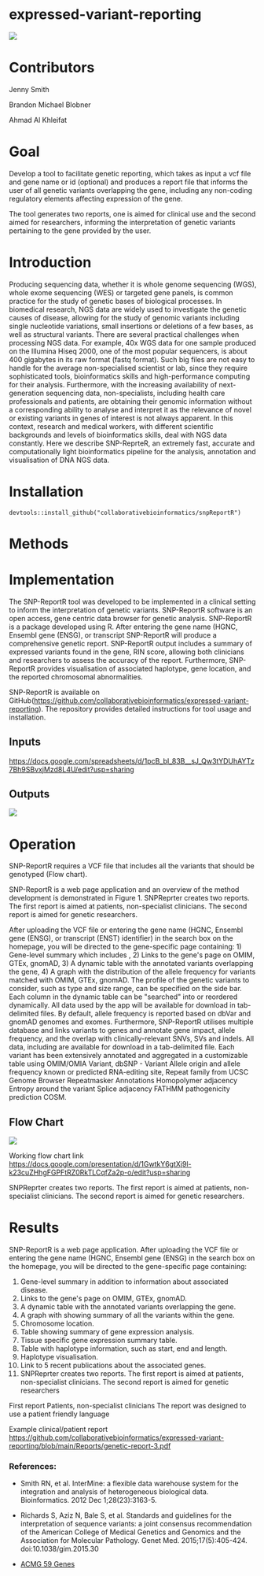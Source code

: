 # expressed-variant-reporting

![](https://github.com/collaborativebioinformatics/expressed-variant-reporting/blob/main/snpReportR.png)

# Contributors
Jenny Smith

Brandon Michael Blobner

Ahmad Al Khleifat


# Goal
Develop a tool to facilitate genetic reporting, which takes as input a vcf file and gene name or id (optional) and produces a report file that informs the user of all genetic variants overlapping the gene, including any non-coding regulatory elements affecting expression of the gene.

The tool generates two reports, one is aimed for clinical use and the second aimed for researchers, informing the interpretation of genetic variants pertaining to the gene provided by the user.

# Introduction
Producing sequencing data, whether it is whole genome sequencing (WGS), whole exome sequencing (WES) or targeted gene panels, is common practice for the study of genetic bases of biological processes. In biomedical research, NGS data are widely used to investigate the genetic causes of disease, allowing for the study of genomic variants including single nucleotide variations, small insertions or deletions of a few bases, as well as structural variants.
There are several practical challenges when processing NGS data. For example, 40x WGS data for one sample produced on the Illumina Hiseq 2000, one of the most popular sequencers, is about 400 gigabytes in its raw format (fastq format). Such big files are not easy to handle for the average non-specialised scientist or lab, since they require sophisticated tools, bioinformatics skills and high-performance computing for their analysis. Furthermore, with the increasing availability of next-generation sequencing data, non-specialists, including health care professionals and patients, are obtaining their genomic information without a corresponding ability to analyse and interpret it as the relevance of novel or existing variants in genes of interest is not always apparent. In this context, research and medical workers, with different scientific backgrounds and levels of bioinformatics skills, deal with NGS data constantly. Here we describe SNP-ReprteR, an extremely fast, accurate and computationally light bioinformatics pipeline for the analysis, annotation and visualisation of DNA NGS data. 

# Installation 

```
devtools::install_github("collaborativebioinformatics/snpReportR")
```


# Methods

# Implementation
The SNP-ReportR tool was developed to be implemented in a clinical setting to inform the interpretation of genetic variants. SNP-ReportR software is an open access, gene centric data browser for genetic analysis. SNP-ReportR is a package developed using R. After entering the gene name (HGNC, Ensembl gene (ENSG), or transcript SNP-ReportR will produce a comprehensive genetic report.  SNP-ReportR output includes a summary of expressed variants found in the gene, RIN score, allowing both clinicians and researchers to assess the accuracy of the report. Furthermore, SNP-ReportR provides visualisation of associated haplotype, gene location, and the reported chromosomal abnormalities.  
  
SNP-ReportR is available on GitHub(https://github.com/collaborativebioinformatics/expressed-variant-reporting). The repository provides detailed instructions for tool usage and installation. 

## Inputs
https://docs.google.com/spreadsheets/d/1pcB_bI_83B__sJ_Qw3tYDUhAYTz7Bh9SBvxjMzd8L4U/edit?usp=sharing

## Outputs
![](https://github.com/collaborativebioinformatics/expressed-variant-reporting/blob/main/Report_example.png)



# Operation
SNP-ReportR requires a VCF file that includes all the variants that should be genotyped (Flow chart).

SNP-ReportR is a web page application and an overview of the method development is demonstrated in Figure 1. SNPReprter creates two reports. The first report is aimed at patients, non-specialist clinicians. The second report is aimed for genetic researchers.

After uploading the VCF file or entering the gene name (HGNC, Ensembl gene (ENSG), or transcript (ENST) identifier) in the search box on the homepage, you will be directed to the gene-specific page containing: 1) Gene-level summary which includes , 2) Links to the gene's page on OMIM, GTEx, gnomAD, 3) A dynamic table with the annotated variants overlapping the gene, 4) A graph with the distribution of the allele frequency for variants matched with OMIM, GTEx, gnomAD. The profile of the genetic variants to consider, such as type and size range, can be specified on the side bar. Each column in the dynamic table can be "searched" into or reordered dynamically. All data used by the app will be available for download in tab-delimited files. By default, allele frequency is reported based on dbVar and gnomAD genomes and exomes. Furthermore, SNP-ReportR utilises multiple database and links variants to genes and annotate gene impact, allele frequency, and the overlap with clinically-relevant SNVs, SVs and indels. All data, including are available for download in a tab-delimited file. Each variant has been extensively annotated and aggregated in a customizable table using OMIM/OMIA Variant, dbSNP - Variant Allele origin and allele frequency known or predicted RNA-editing site, Repeat family from UCSC Genome Browser Repeatmasker Annotations Homopolymer adjacency Entropy around the variant Splice adjacency FATHMM pathogenicity prediction COSM.

## Flow Chart
![](https://github.com/collaborativebioinformatics/expressed-variant-reporting/blob/main/flowchart.v3.png)

Working flow chart link
https://docs.google.com/presentation/d/1GwtkY6gtXj9l-k23cuZHhgFGPFtRZ0RkTLCqfZa2p-o/edit?usp=sharing

SNPReprter creates two reports. The first report is aimed at patients, non-specialist clinicians. The second report is aimed for genetic researchers.

# Results

SNP-ReportR is a web page application. After uploading the VCF file or entering the gene name (HGNC, Ensembl gene (ENSG) in the search box on the homepage, you will be directed to the gene-specific page containing:
1.	Gene-level summary in addition to information about associated disease.  
2.	Links to the gene's page on OMIM, GTEx, gnomAD.
3.	A dynamic table with the annotated variants overlapping the gene.
4.	A graph with showing summary of all the variants within the gene.
5.	Chromosome location. 
6.	Table showing summary of gene expression analysis.
7.	Tissue specific gene expression summary table.
8.	Table with haplotype information, such as start, end and length. 
9.	Haplotype visualisation. 
10.	Link to 5 recent publications about the associated genes. 
11.	SNPReprter creates two reports. The first report is aimed at patients, non-specialist clinicians. The second report is aimed for genetic researchers




First report Patients, non-specialist clinicians
The report was designed to use a patient friendly language 

Example clinical/patient report
https://github.com/collaborativebioinformatics/expressed-variant-reporting/blob/main/Reports/genetic-report-3.pdf

### References:

* Smith RN, et al. InterMine: a flexible data warehouse system for the integration and analysis of heterogeneous biological data. Bioinformatics. 2012 Dec 1;28(23):3163-5.

* Richards S, Aziz N, Bale S, et al. Standards and guidelines for the interpretation of sequence variants: a joint consensus recommendation of the American College of Medical Genetics and Genomics and the Association for Molecular Pathology. Genet Med. 2015;17(5):405-424. doi:10.1038/gim.2015.30

* [ACMG 59 Genes](https://www.coriell.org/1/NIGMS/Collections/ACMG-59-Genes?gclid=CjwKCAiA_9r_BRBZEiwAHZ_v1zXfYPL5eKXE2acAJmrzdjMurIU7y1GleMAJeoIkAjNCSzXHw20sDRoCaNsQAvD_BwE)



